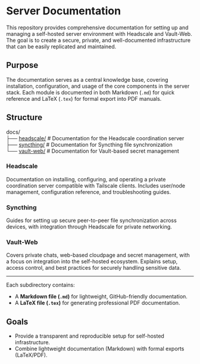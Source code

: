 # Server Documentation

This repository provides comprehensive documentation for setting up and managing 
a self-hosted server environment with Headscale and Vault-Web. The goal is to create a secure, private, and 
well-documented infrastructure that can be easily replicated and maintained.

## Purpose

The documentation serves as a central knowledge base, covering installation, 
configuration, and usage of the core components in the server stack. Each module 
is documented in both Markdown (`.md`) for quick reference and LaTeX (`.tex`) for 
formal export into PDF manuals.

## Structure

docs/  
├── [headscale/](/headscale/) # Documentation for the Headscale  coordination server  
├── [syncthing/](/syncthing/) # Documentation for Syncthing file synchronization  
└── [vault-web/](/vault-web/) # Documentation for Vault-based secret management

### Headscale
Documentation on installing, configuring, and operating a private coordination 
server compatible with Tailscale clients. Includes user/node management, 
configuration reference, and troubleshooting guides.

### Syncthing
Guides for setting up secure peer-to-peer file synchronization across devices, 
with integration through Headscale for private networking.

### Vault-Web
Covers private chats, web-based cloudpage and secret management, with a focus on integration into the 
self-hosted ecosystem. Explains setup, access control, and best practices for securely handling sensitive data.

---

Each subdirectory contains:
- A **Markdown file (`.md`)** for lightweight, GitHub-friendly documentation.
- A **LaTeX file (`.tex`)** for generating professional PDF documentation.


## Goals

- Provide a transparent and reproducible setup for self-hosted infrastructure.  
- Combine lightweight documentation (Markdown) with formal exports (LaTeX/PDF).